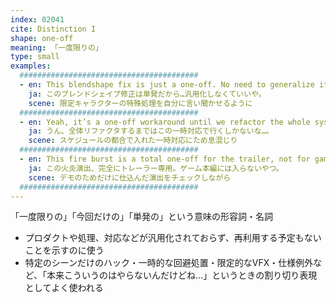```yaml
---
index: 02041
cite: Distinction I
shape: one-off
meaning: 「一度限りの」
type: small
examples:
  ########################################
  - en: This blendshape fix is just a one-off. No need to generalize it.
    ja: このブレンドシェイプ修正は単発だから…汎用化しなくていいや。
    scene: 限定キャラクターの特殊処理を自分に言い聞かせるように
  ########################################
  - en: Yeah, it’s a one-off workaround until we refactor the whole system.
    ja: うん、全体リファクタするまではこの一時対応で行くしかないな…。
    scene: スケジュールの都合で入れた一時対応にため息混じり
  ########################################
  - en: This fire burst is a total one-off for the trailer, not for gameplay.
    ja: この火炎演出、完全にトレーラー専用。ゲーム本編には入らないやつ。
    scene: デモのためだけに仕込んだ演出をチェックしながら
  ########################################
---
```


「一度限りの」「今回だけの」「単発の」という意味の形容詞・名詞

- プロダクトや処理、対応などが汎用化されておらず、再利用する予定もないことを示すのに使う
- 特定のシーンだけのハック・一時的な回避処置・限定的なVFX・仕様例外など、「本来こういうのはやらないんだけどね…」というときの割り切り表現としてよく使われる
